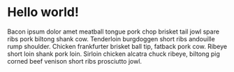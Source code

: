 # Hello world!
Bacon ipsum dolor amet meatball tongue pork chop brisket tail jowl spare ribs pork biltong shank cow. Tenderloin burgdoggen short ribs andouille rump shoulder. Chicken frankfurter brisket ball tip, fatback pork cow. Ribeye short loin shank pork loin. Sirloin chicken alcatra chuck ribeye, biltong pig corned beef venison short ribs prosciutto jowl.
